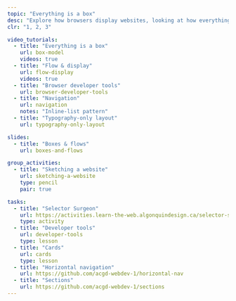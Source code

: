 ```yaml
---
topic: "Everything is a box"
desc: "Explore how browsers display websites, looking at how everything is a box, and controlling the browser’s layout flow."
clr: "1, 2, 3"

video_tutorials:
  - title: "Everything is a box"
    url: box-model
    videos: true
  - title: "Flow & display"
    url: flow-display
    videos: true
  - title: "Browser developer tools"
    url: browser-developer-tools
  - title: "Navigation"
    url: navigation
    notes: "Inline-list pattern"
  - title: "Typography-only layout"
    url: typography-only-layout

slides:
  - title: "Boxes & flows"
    url: boxes-and-flows

group_activities:
  - title: "Sketching a website"
    url: sketching-a-website
    type: pencil
    pair: true

tasks:
  - title: "Selector Surgeon"
    url: https://activities.learn-the-web.algonquindesign.ca/selector-surgeon/
    type: activity
  - title: "Developer tools"
    url: developer-tools
    type: lesson
  - title: "Cards"
    url: cards
    type: lesson
  - title: "Horizontal navigation"
    url: https://github.com/acgd-webdev-1/horizontal-nav
  - title: "Sections"
    url: https://github.com/acgd-webdev-1/sections
---
```

